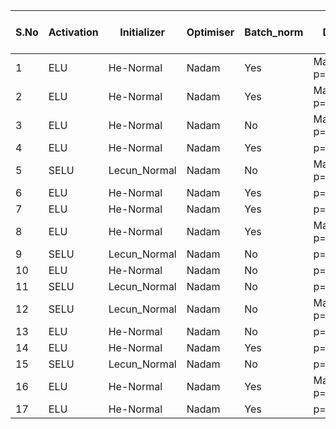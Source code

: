 | S.No | Activation | Initializer  | Optimiser | Batch_norm | Dropout          | Learning Schedule | Train Error (%) | Validation Error (%) | Test Error (%) |
|------|------------|--------------|-----------|------------|------------------|-------------------|-----------------|----------------------|----------------|
| 1    | ELU        | He-Normal    | Nadam     | Yes        | MacDropout p=0.3 | 1cycle            | 0.653           | 0.511                | 0.545          |
| 2    | ELU        | He-Normal    | Nadam     | Yes        | MacDropout p=0.3 | Constant          | 0.687           | 0.514                | 0.539          |
| 3    | ELU        | He-Normal    | Nadam     | No         | MacDropout p=0.3 | Constant          | 0.704           | 0.502                | 0.537          |
| 4    | ELU        | He-Normal    | Nadam     | Yes        | p=0              | Constant          | 0.709           | 0.520                | 0.525          |
| 5    | SELU       | Lecun_Normal | Nadam     | No         | MacDropout p=0.3 | Constant          | 0.741           | 0.507                | 0.522          |
| 6    | ELU        | He-Normal    | Nadam     | Yes        | p=0.3            | Constant          | 0.687           | 0.514                | 0.515          |
| 7    | ELU        | He-Normal    | Nadam     | Yes        | p=0.3            | 1cycle            | 0.653           | 0.511                | 0.513          |
| 8    | ELU        | He-Normal    | Nadam     | Yes        | MacDropout p=0.3 | 1cycle            | 0.557           | 0.474                | 0.511          |
| 9    | SELU       | Lecun_Normal | Nadam     | No         | p=0.3            | Constant          | 0.741           | 0.507                | 0.502          |
| 10   | ELU        | He-Normal    | Nadam     | No         | p=0.3            | Constant          | 0.704           | 0.502                | 0.500          |
| 11   | SELU       | Lecun_Normal | Nadam     | No         | p=0              | Constant          | 0.613           | 0.500                | 0.498          |
| 12   | SELU       | Lecun_Normal | Nadam     | No         | MacDropout p=0.3 | 1cycle            | 0.529           | 0.466                | 0.497          |
| 13   | ELU        | He-Normal    | Nadam     | No         | p=0              | Constant          | 0.603           | 0.484                | 0.493          |
| 14   | ELU        | He-Normal    | Nadam     | Yes        | p=0.3            | 1cycle            | 0.557           | 0.474                | 0.480          |
| 15   | SELU       | Lecun_Normal | Nadam     | No         | p=0.3            | 1cycle            | 0.529           | 0.466                | 0.478          |
| 16   | ELU        | He-Normal    | Nadam     | Yes        | MacDropout p=0.3 | 1cycle            | 0.469           | 0.419                | 0.461          |
| 17   | ELU        | He-Normal    | Nadam     | Yes        | p=0.3            | 1cycle            | 0.653           | 0.511                | 0.545          |